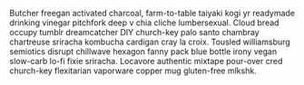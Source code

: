 Butcher freegan activated charcoal, farm-to-table taiyaki kogi yr readymade drinking vinegar pitchfork deep v chia cliche lumbersexual. Cloud bread occupy tumblr dreamcatcher DIY church-key palo santo chambray chartreuse sriracha kombucha cardigan cray la croix. Tousled williamsburg semiotics disrupt chillwave hexagon fanny pack blue bottle irony vegan slow-carb lo-fi fixie sriracha. Locavore authentic mixtape pour-over cred church-key flexitarian vaporware copper mug gluten-free mlkshk.